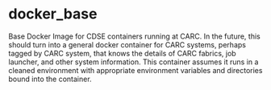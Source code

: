 # docker_base
Base Docker Image for CDSE containers running at CARC. In the future, this
should turn into a general docker container for CARC systems, perhaps 
tagged by CARC system, that knows the details of CARC fabrics, job launcher, 
and other system information. This container assumes it runs in a cleaned 
environment with appropriate environment variables and directories bound into
the container.
